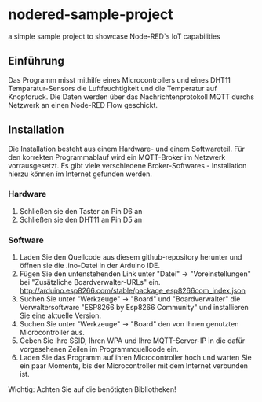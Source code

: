# nodered-sample-project
a simple sample project to showcase Node-RED`s IoT capabilities
## Einführung
Das Programm misst mithilfe eines Microcontrollers und eines DHT11 Temparatur-Sensors die Luftfeuchtigkeit und die Temperatur auf Knopfdruck. Die Daten werden über das Nachrichtenprotokoll MQTT durchs Netzwerk an einen Node-RED Flow geschickt.

## Installation 
Die Installation besteht aus einem Hardware- und einem Softwareteil. Für den korrekten Programmablauf wird ein MQTT-Broker im Netzwerk vorrausgesetzt. Es gibt viele verschiedene Broker-Softwares - Installation hierzu können im Internet gefunden werden.

### Hardware
1. Schließen sie den Taster an Pin D6 an
2. Schließen sie den DHT11 an Pin D5 an 

### Software
1. Laden Sie den Quellcode aus diesem github-repository herunter und öffnen sie die .ino-Datei in der Arduino IDE.
2. Fügen Sie den untenstehenden Link unter "Datei" -> "Voreinstellungen" bei "Zusätzliche Boardverwalter-URLs" ein.
  http://arduino.esp8266.com/stable/package_esp8266com_index.json
3. Suchen Sie unter "Werkzeuge" -> "Board" und "Boardverwalter" die Verwaltersoftware "ESP8266 by Esp8266 Community" und installieren Sie eine aktuelle Version. 
4. Suchen Sie unter "Werkzeuge" -> "Board" den von Ihnen genutzten Microcontroller aus.
5. Geben Sie Ihre SSID, Ihren WPA und Ihre MQTT-Server-IP in die dafür vorgesehenen Zeilen im Programmquellcode ein.
6. Laden Sie das Programm auf ihren Microcontroller hoch und warten Sie ein paar Momente, bis der Microcontroller mit dem Internet verbunden ist.

Wichtig: Achten Sie auf die benötigten Bibliotheken!
